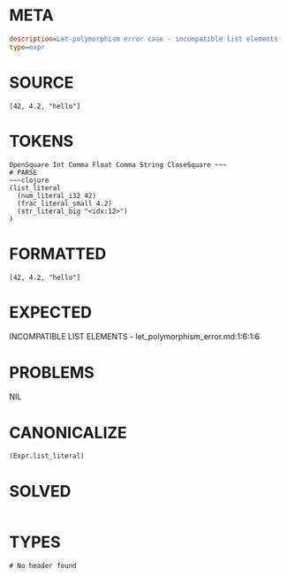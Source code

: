 # META
~~~ini
description=Let-polymorphism error case - incompatible list elements
type=expr
~~~
# SOURCE
~~~roc
[42, 4.2, "hello"]
~~~
# TOKENS
~~~text
OpenSquare Int Comma Float Comma String CloseSquare ~~~
# PARSE
~~~clojure
(list_literal
  (num_literal_i32 42)
  (frac_literal_small 4.2)
  (str_literal_big "<idx:12>")
)
~~~
# FORMATTED
~~~roc
[42, 4.2, "hello"]
~~~
# EXPECTED
INCOMPATIBLE LIST ELEMENTS - let_polymorphism_error.md:1:6:1:6
# PROBLEMS
NIL
# CANONICALIZE
~~~clojure
(Expr.list_literal)
~~~
# SOLVED
~~~clojure
~~~
# TYPES
~~~roc
# No header found
~~~
